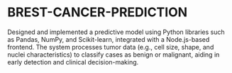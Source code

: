 # BREST-CANCER-PREDICTION
Designed and implemented a predictive model using Python libraries such as Pandas, NumPy, and Scikit-learn, integrated with a Node.js-based frontend. The system processes tumor data (e.g., cell size, shape, and nuclei characteristics) to classify cases as benign or malignant, aiding in early detection and clinical decision-making.
